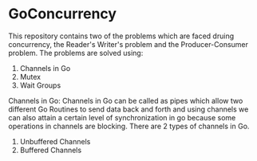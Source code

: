 # GoConcurrency
This repository contains two of the problems which are faced druing concurrency, the Reader's Writer's problem and the Producer-Consumer problem.
The problems are solved using:
1. Channels in Go
2. Mutex
3. Wait Groups


Channels in Go:
Channels in Go can be called as pipes which allow two different Go Routines to send data back and forth and using channels we can also attain a certain level
of synchronization in go because some operations in channels are blocking. There are 2 types of channels in Go.
1. Unbuffered Channels
2. Buffered Channels
